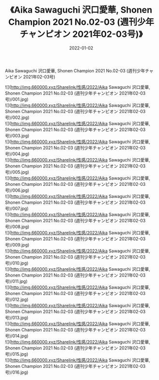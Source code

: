 ﻿---
layout: post
title:  《Aika Sawaguchi 沢口愛華, Shonen Champion 2021 No.02-03 (週刊少年チャンピオン 2021年02-03号)》
date:   2022-01-02
img: http://img.660000.xyz/Sharelink/性感/2022/Aika Sawaguchi 沢口愛華, Shonen Champion 2021 No.02-03 (週刊少年チャンピオン 2021年02-03号)/000.jpg
categories: [美女, 清纯, 唯美]
---

Aika Sawaguchi 沢口愛華, Shonen Champion 2021 No.02-03 (週刊少年チャンピオン 2021年02-03号)

  ![](http://img.660000.xyz/Sharelink/性感/2022/Aika Sawaguchi 沢口愛華, Shonen Champion 2021 No.02-03 (週刊少年チャンピオン 2021年02-03号)/001.jpg) <br> ![](http://img.660000.xyz/Sharelink/性感/2022/Aika Sawaguchi 沢口愛華, Shonen Champion 2021 No.02-03 (週刊少年チャンピオン 2021年02-03号)/002.jpg) <br> ![](http://img.660000.xyz/Sharelink/性感/2022/Aika Sawaguchi 沢口愛華, Shonen Champion 2021 No.02-03 (週刊少年チャンピオン 2021年02-03号)/003.jpg) <br> ![](http://img.660000.xyz/Sharelink/性感/2022/Aika Sawaguchi 沢口愛華, Shonen Champion 2021 No.02-03 (週刊少年チャンピオン 2021年02-03号)/004.jpg) <br> ![](http://img.660000.xyz/Sharelink/性感/2022/Aika Sawaguchi 沢口愛華, Shonen Champion 2021 No.02-03 (週刊少年チャンピオン 2021年02-03号)/005.jpg) <br> ![](http://img.660000.xyz/Sharelink/性感/2022/Aika Sawaguchi 沢口愛華, Shonen Champion 2021 No.02-03 (週刊少年チャンピオン 2021年02-03号)/006.jpg) <br> ![](http://img.660000.xyz/Sharelink/性感/2022/Aika Sawaguchi 沢口愛華, Shonen Champion 2021 No.02-03 (週刊少年チャンピオン 2021年02-03号)/007.jpg) <br> ![](http://img.660000.xyz/Sharelink/性感/2022/Aika Sawaguchi 沢口愛華, Shonen Champion 2021 No.02-03 (週刊少年チャンピオン 2021年02-03号)/008.jpg) <br> ![](http://img.660000.xyz/Sharelink/性感/2022/Aika Sawaguchi 沢口愛華, Shonen Champion 2021 No.02-03 (週刊少年チャンピオン 2021年02-03号)/009.jpg) <br> ![](http://img.660000.xyz/Sharelink/性感/2022/Aika Sawaguchi 沢口愛華, Shonen Champion 2021 No.02-03 (週刊少年チャンピオン 2021年02-03号)/010.jpg) <br> ![](http://img.660000.xyz/Sharelink/性感/2022/Aika Sawaguchi 沢口愛華, Shonen Champion 2021 No.02-03 (週刊少年チャンピオン 2021年02-03号)/011.jpg) <br> ![](http://img.660000.xyz/Sharelink/性感/2022/Aika Sawaguchi 沢口愛華, Shonen Champion 2021 No.02-03 (週刊少年チャンピオン 2021年02-03号)/012.jpg) <br> ![](http://img.660000.xyz/Sharelink/性感/2022/Aika Sawaguchi 沢口愛華, Shonen Champion 2021 No.02-03 (週刊少年チャンピオン 2021年02-03号)/013.jpg) <br> ![](http://img.660000.xyz/Sharelink/性感/2022/Aika Sawaguchi 沢口愛華, Shonen Champion 2021 No.02-03 (週刊少年チャンピオン 2021年02-03号)/014.jpg) <br> ![](http://img.660000.xyz/Sharelink/性感/2022/Aika Sawaguchi 沢口愛華, Shonen Champion 2021 No.02-03 (週刊少年チャンピオン 2021年02-03号)/015.jpg) <br> ![](http://img.660000.xyz/Sharelink/性感/2022/Aika Sawaguchi 沢口愛華, Shonen Champion 2021 No.02-03 (週刊少年チャンピオン 2021年02-03号)/016.jpg) <br>